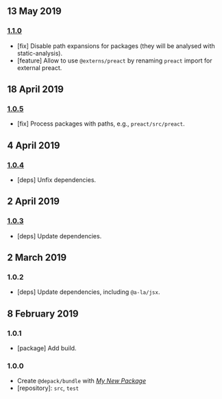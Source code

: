 ## 13 May 2019

### [1.1.0](https://github.com/dpck/bundle/compare/v1.0.5...v1.1.0)

- [fix] Disable path expansions for packages (they will be analysed with static-analysis).
- [feature] Allow to use `@externs/preact` by renaming `preact` import for external preact.

## 18 April 2019

### [1.0.5](https://github.com/dpck/bundle/compare/v1.0.4...v1.0.5)

- [fix] Process packages with paths, e.g., `preact/src/preact`.

## 4 April 2019

### [1.0.4](https://github.com/dpck/bundle/compare/v1.0.3...v1.0.4)

- [deps] Unfix dependencies.

## 2 April 2019

### [1.0.3](https://github.com/dpck/bundle/compare/v1.0.2...v1.0.3)

- [deps] Update dependencies.

## 2 March 2019

### 1.0.2

- [deps] Update dependencies, including `@a-la/jsx`.

## 8 February 2019

### 1.0.1

- [package] Add build.

### 1.0.0

- Create `@depack/bundle` with _[My New Package](https://mnpjs.org)_
- [repository]: `src`, `test`
